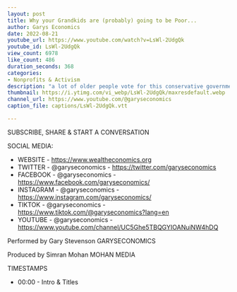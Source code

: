 ```yaml
---
layout: post
title: Why your Grandkids are (probably) going to be Poor...
author: Garys Economics
date: 2022-08-21
youtube_url: https://www.youtube.com/watch?v=LsWl-2UdgQk
youtube_id: LsWl-2UdgQk
view_count: 6978
like_count: 486
duration_seconds: 368
categories:
- Nonprofits & Activism
description: "a lot of older people vote for this conservative government um which means that to some degree they're happy with the way things are going and that's because i think they're they're a little bit lied to you by the media saying oh if your kids stopped buying avocado toast they're going to be all right the truth of the situation is your kids and your grandkids are not going to be all right, like most young people in this country, they will live lives of of relatively severe poverty"
thumbnail: https://i.ytimg.com/vi_webp/LsWl-2UdgQk/maxresdefault.webp
channel_url: https://www.youtube.com/@garyseconomics
caption_file: captions/LsWl-2UdgQk.vtt

---
```


SUBSCRIBE, SHARE & START A CONVERSATION


SOCIAL MEDIA:
- WEBSITE - https://www.wealtheconomics.org
- TWITTER - @garyseconomics - https://twitter.com/garyseconomics
- FACEBOOK - @garyseconomics - https://www.facebook.com/garyseconomics/
- INSTAGRAM - @garyseconomics - https://www.instagram.com/garyseconomics/
- TIKTOK - @garyseconomics - https://www.tiktok.com/@garyseconomics?lang=en
- YOUTUBE - @garyseconomics - https://www.youtube.com/channel/UC5Ghe5TBQGYIOANuiNW4hDQ


Performed by Gary Stevenson
GARYSECONOMICS


Produced by Simran Mohan
MOHAN MEDIA


TIMESTAMPS
- 00:00 - Intro & Titles
